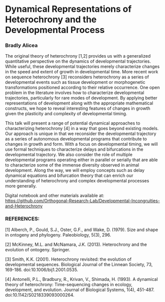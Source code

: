 # Dynamical Representations of Heterochrony and the Developmental Process
### Bradly Alicea

The original theory of heterochrony [1,2] provides us with a generalized quantitative perspective on the dynamics of developmental trajectories. While useful, these developmental trajectories merely characterize changes in the speed and extent of growth in developmental time.  More recent work on sequence heterochrony [3] reconsiders heterochrony as a series of developmental events such as tissue development or morphogenetic transformations positioned according to their relative occurrence. One open problem in the literature involves how to characterize developmental trajectories, particularly for rare modes of development. By applying better representations of development along with the appropriate mathematical constructs, we hope to reveal interesting features of changes in growth given the plasticity and complexity of developmental timing.  

This talk will present a range of potential dynamical approaches to characterizing heterochrony [4] in a way that goes beyond existing models. Our approach is unique in that we reconsider the developmental trajectory as a series of autonomous developmental programs that contribute to changes in growth and form. With a focus on developmental timing, we will use formal techniques to characterize delays and bifurcations in the developmental trajectory. We also consider the role of multiple developmental programs operating either in parallel or serially that are able to characterize some of the immense diversity observed in animal development. Along the way, we will employ concepts such as delay dynamical equations and bifurcation theory that can enrich our understanding of heterochrony and complex developmental processes more generally.  

Digital notebook and other materials available at: https://github.com/Orthogonal-Research-Lab/Developmental-Incongruities-and-Heterochrony

### REFERENCES:  
[1] Alberch, P., Gould, S.J., Oster, G.F., and Wake, D. (1979). Size and shape in ontogeny and phylogeny. Paleobiology, 5(3), 296.

[2] McKinney, M.L. and McNamara, J.K. (2013). Heterochrony and the evolution of ontogeny. Springer. 

[3] Smith, K.K. (2001). Heterochrony revisited: the evolution of developmental sequences. Biological Journal of the Linnean Society, 73, 169-186. doi:10.1006/bij1.2001.0535.

[4] Antonelli, P.L., Bradbury, R., Krivan, V., Shimada, H. (1993). A dynamical theory of heterochrony: Time-sequencing changes in ecology, development, and evolution. Journal of Biological Systems, 1(4), 451-487. doi:10.1142/S0218339093000264.
